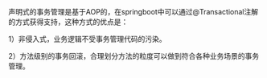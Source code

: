 声明式的事务管理是基于AOP的，在springboot中可以通过@Transactional注解的方式获得支持，这种方式的优点是：

1）非侵入式，业务逻辑不受事务管理代码的污染。

2）方法级别的事务回滚，合理划分方法的粒度可以做到符合各种业务场景的事务管理。



